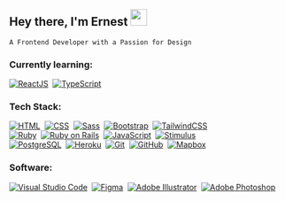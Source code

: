 ## Hey there, I'm Ernest  <img src="https://user-images.githubusercontent.com/105141510/232433220-41b36b16-dea9-469d-b7a9-c322703a5f6f.PNG" height="30px">
`A Frontend Developer with a Passion for Design`



### Currently learning:

[![ReactJS](https://img.shields.io/badge/-React-3A3E47?style=flat&logo=react&logoColor=61DAFB)](#)&nbsp;
[![TypeScript](https://img.shields.io/badge/-TypeScript-3A3E47?style=flat&logo=typescript&logoColor=3178C6)](#)&nbsp;


### Tech Stack:
[![HTML](https://img.shields.io/badge/-HTML-3A3E47?style=flat&logo=HTML5&logoColor=E34F26)](#)&nbsp;
[![CSS](https://img.shields.io/badge/-CSS-3A3E47?style=flat&logo=CSS3&logoColor=1572B6)](#)&nbsp;
[![Sass](https://img.shields.io/badge/-Sass-3A3E47?style=flat&logo=sass&logoColor=CC6699)](#)&nbsp;
[![Bootstrap](https://img.shields.io/badge/-Bootstrap-3A3E47?style=flat&logo=bootstrap&logoColor=7952B3)](#)&nbsp;
[![TailwindCSS](https://img.shields.io/badge/-Tailwind%20CSS-434343?style=flat&logo=tailwindcss&logoColor=06B6D4)](#)\
[![Ruby](https://img.shields.io/badge/-Ruby-3A3E47?style=flat&logo=ruby&logoColor=CC342D)](#)&nbsp;
[![Ruby on Rails](https://img.shields.io/badge/-Ruby%20on%20Rails-3A3E47?style=flat&logo=rubyonrails&logoColor=CC0000)](#)&nbsp;
[![JavaScript](https://img.shields.io/badge/-JavaScript-3A3E47?style=flat&logo=javascript&logoColor=F7DF1E)](#)&nbsp;
[![Stimulus](https://img.shields.io/badge/-Stimulus-3A3E47?style=flat&logo=stimulus&logoColor=77E8B9)](#)\
[![PostgreSQL](https://img.shields.io/badge/-PostgreSQL-3A3E47?style=flat&logo=postgresql&logoColor=4169E1)](#)&nbsp;
[![Heroku](https://img.shields.io/badge/-Heroku-3A3E47?style=flat&logo=heroku&logoColor=430098)](#)&nbsp;
[![Git](https://img.shields.io/badge/-Git-3A3E47?style=flat&logo=git&logoColor=F05032)](#)&nbsp;
[![GitHub](https://img.shields.io/badge/-GitHub-3A3E47?style=flat&logo=github&logoColor=FFFFFF)](#)&nbsp;
[![Mapbox](https://img.shields.io/badge/-Mapbox-3A3E47?style=flat&logo=mapbox&logoColor=007AFB)](#)&nbsp;


### Software:
[![Visual Studio Code](https://img.shields.io/badge/-Visual%20Studio%20Code-3A3E47?style=flat&logo=visual-studio-code&logoColor=007ACC)](#)&nbsp;
[![Figma](https://img.shields.io/badge/-Figma-3A3E47?style=flat&logo=figma&logoColor=F24E1E)](#)&nbsp;
[![Adobe Illustrator](https://img.shields.io/badge/-Adobe%20Illustrator-3A3E47?style=flat&logo=adobeillustrator&logoColor=FF9A00)](#)&nbsp;
[![Adobe Photoshop](https://img.shields.io/badge/-Adobe%20Photoshop-3A3E47?style=flat&logo=adobephotoshop&logoColor=31A8FF)](#)&nbsp;
